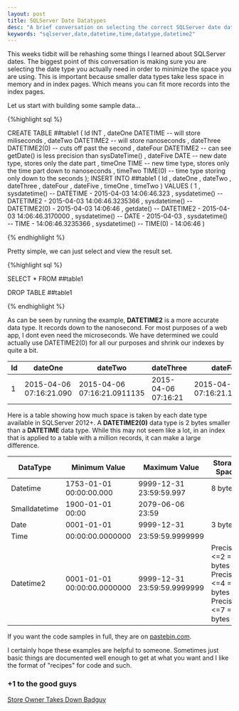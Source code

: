 ```yaml
---
layout: post
title: SQLServer Date Datatypes
desc: "A brief conversation on selecting the correct SQLServer date datatypes"
keywords: "sqlserver,date,datetime,time,datatype,datetime2"
---
```


This weeks tidbit will be rehashing some things I learned about SQLServer dates.  The biggest point of this conversation is making sure you are selecting the date type you actually need in order to minimize the space you are using.  This is important because smaller data types take less space in memory and in index pages.  Which means you can fit more records into the index pages.

Let us start with building some sample data...

{%highlight sql %}

CREATE TABLE ##table1 (
	Id INT
	, dateOne DATETIME -- will store miliseconds
	, dateTwo DATETIME2 -- will store nanoseconds
	, dateThree DATETIME2(0) -- cuts off past the second
	, dateFour DATETIME2 -- can see getDate() is less precision than sysDateTime()
	, dateFive DATE -- new date type, stores only the date part
	, timeOne TIME -- new time type, stores only the time part down to nanoseconds
	, timeTwo TIME(0) -- time type storing only down to the seconds
);
INSERT INTO ##table1 (
	Id
	, dateOne
	, dateTwo
	, dateThree
	, dateFour
	, dateFive
	, timeOne
	, timeTwo
)
VALUES (
    1
	, sysdatetime() -- DATETIME - 2015-04-03 14:06:46.323
	, sysdatetime() -- DATETIME2 - 2015-04-03 14:06:46.3235366
	, sysdatetime() -- DATETIME2(0) - 2015-04-03 14:06:46
	, getdate() -- DATETIME2 - 2015-04-03 14:06:46.3170000
	, sysdatetime() -- DATE - 2015-04-03
	, sysdatetime() -- TIME - 14:06:46.3235366
	, sysdatetime() -- TIME(0) - 14:06:46
)

{% endhighlight %}

Pretty simple, we can just select and view the result set.

{%highlight sql %}

SELECT * FROM ##table1

DROP TABLE ##table1

{% endhighlight %}

As can be seen by running the example, **DATETIME2** is a more accurate data type.  It records down to the nanosecond.  For most purposes of a web app, I dont even need the microseconds.  We have determined we could actually use DATETIME2(0) for all our purposes and shrink our indexes by quite a bit.

|Id|dateOne|dateTwo|dateThree|dateFour|dateFive|timeOne|timeTwo|
|--|-------|-------|---------|--------|--------|-------|-------|
|1|2015-04-06 07:16:21.090|2015-04-06 07:16:21.0911135|2015-04-06 07:16:21|2015-04-06 07:16:21.1000000|2015-04-06|07:16:21.0911135|07:16:21|

Here is a table showing how much space is taken by each date type available in SQLServer 2012+.  A **DATETIME2(0)** data type is 2 bytes smaller than a **DATETIME** data type.  While this may not seem like a lot, in an index that is applied to a table with a million records, it can make a large difference.

|DataType|Minimum Value|Maximum Value|Storage Space|
|--------|-------------|-------------|-------------|
|Datetime|1753-01-01 00:00:00.000|9999-12-31 23:59:59.997|8 bytes|
|Smalldatetime|1900-01-01 00:00|2079-06-06 23:59|
|Date|0001-01-01|9999-12-31|3 bytes|
|Time|00:00:00.0000000|23:59:59.9999999|
|Datetime2|0001-01-01 00:00:00.0000000|9999-12-31 23:59:59.9999999|Precision <=2 = 6 bytes<br />Precision <=4 = 7 bytes<br />Precision <=7 = 8 bytes|

If you want the code samples in full, they are on [pastebin.com](http://pastebin.com/HFnRzKki).

I certainly hope these examples are helpful to someone.  Sometimes just basic things are documented well enough to get at what you want and I like the format of "recipes" for code and such.

### +1 to the good guys
[Store Owner Takes Down Badguy](http://wkrn.com/2015/03/31/la-vergne-store-owner-shoots-kills-man-after-box-cutter-attack/)
